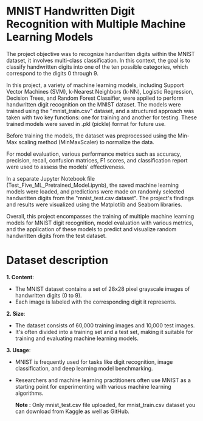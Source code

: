 # MNIST Handwritten Digit Recognition with Multiple Machine Learning Models
The project objective was to recognize handwritten digits within the MNIST dataset, it involves multi-class classification. In this context, the goal is to classify handwritten digits into one of the ten possible categories, which correspond to the digits 0 through 9. 

In this project, a variety of machine learning models, including Support Vector Machines (SVM), k-Nearest Neighbors (k-NN), Logistic Regression, Decision Trees, and Random Forest Classifier, were applied to perform handwritten digit recognition on the MNIST dataset. The models were trained using the "mnist_train.csv" dataset, and a structured approach was taken with two key functions: one for training and another for testing. These trained models were saved in .pkl (pickle) format for future use.

Before training the models, the dataset was preprocessed using the Min-Max scaling method (MinMaxScaler) to normalize the data.

For model evaluation, various performance metrics such as accuracy, precision, recall, confusion matrices, F1 scores, and classification report were used to assess the models' effectiveness.

In a separate Jupyter Notebook file (Test_Five_ML_Pretrained_Model.ipynb), the saved machine learning models were loaded, and predictions were made on randomly selected handwritten digits from the "mnist_test.csv dataset". The project's findings and results were visualized using the Matplotlib and Seaborn libraries.

Overall, this project encompasses the training of multiple machine learning models for MNIST digit recognition, model evaluation with various metrics, and the application of these models to predict and visualize random handwritten digits from the test dataset.
# Dataset description
**1. Content**:
* The MNIST dataset contains a set of 28x28 pixel grayscale images of handwritten digits (0 to 9).
* Each image is labeled with the corresponding digit it represents.
  
**2. Size**:
* The dataset consists of 60,000 training images and 10,000 test images.
* It's often divided into a training set and a test set, making it suitable for training and evaluating machine learning models.

**3. Usage**:
* MNIST is frequently used for tasks like digit recognition, image classification, and deep learning model benchmarking.
* Researchers and machine learning practitioners often use MNIST as a starting point for experimenting with various machine learning algorithms.

  **Note  :** Only mnist_test.csv file uploaded, for mnist_train.csv dataset you can download from Kaggle as well as GitHub.
